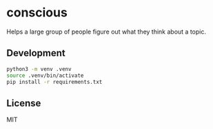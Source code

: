 # conscious

Helps a large group of people figure out what they think about a topic.

## Development

```sh
python3 -m venv .venv
source .venv/bin/activate
pip install -r requirements.txt
```

## License

MIT
